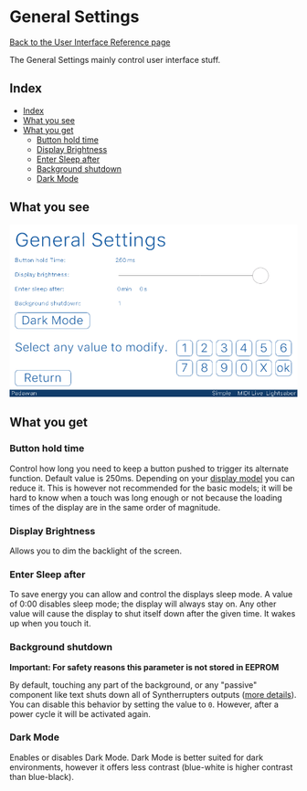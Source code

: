 # General Settings

[Back to the User Interface Reference page](README.md#readme)

The General Settings mainly control user interface stuff.

## Index
* [Index](#index)
* [What you see](#what-you-see)
* [What you get](#what-you-get)
	* [Button hold time](#button-hold-time)
	* [Display Brightness](#display-brightness)
	* [Enter Sleep after](#enter-sleep-after)
	* [Background shutdown](#background-shutdown)
	* [Dark Mode](#dark-mode)

## What you see

![General Settings](/Documentation/Pictures/UI/General.png)

## What you get

### Button hold time

Control how long you need to keep a button pushed to trigger its alternate function. Default value is 250ms. Depending on your [display model](/Documentation/Wiki/Minimum%20Viable%20Setup.md#suitable-models) you can reduce it. This is however not recommended for the basic models; it will be hard to know when a touch was long enough or not because the loading times of the display are in the same order of magnitude. 

### Display Brightness

Allows you to dim the backlight of the screen. 

### Enter Sleep after

To save energy you can allow and control the displays sleep mode. A value of 0:00 disables sleep mode; the display will always stay on. Any other value will cause the display to shut itself down after the given time. It wakes up when you touch it.

### Background shutdown

**Important: For safety reasons this parameter is not stored in EEPROM** 

By default, touching any part of the background, or any "passive" component like text shuts down all of Syntherrupters outputs ([more details](/Documentation/Wiki/Getting%20Started.md#emergency-stop)). You can disable this behavior by setting the value to `0`. However, after a power cycle it will be activated again. 

### Dark Mode

Enables or disables Dark Mode. Dark Mode is better suited for dark environments, however it offers less contrast (blue-white is higher contrast than blue-black).
